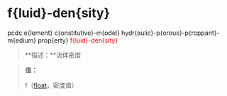 # f{luid}-den{sity}
pcdc e{lement} c{onstitutive}-m{odel} hydr{aulic}-p{orous}-p{roppant}-m{edium} prop{erty} <span style='color: red;'>f{luid}-den{sity}</span>
> **描述：**流体密度

> 
> **值：**
> 
> f（[float](数据类型/float/)，密度值）

